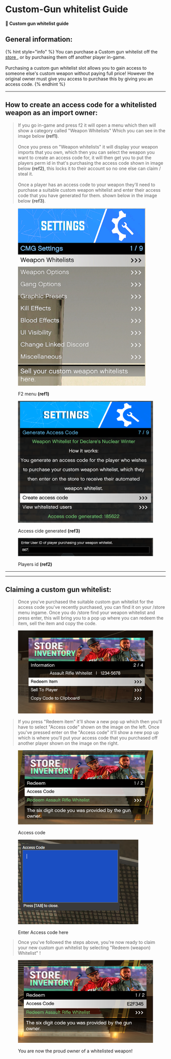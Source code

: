 # Custom-Gun whitelist Guide

**🔫 Custom gun whitelist guide**

## General information:

{% hint style="info" %}
You can purchase a Custom gun whitelist off the [store ](https://store.cmgstudios.net/category/custom-whitelists), or by purchasing them off another player in-game.\
\
Purchasing a custom gun whitelist slot allows you to gain access to someone else's custom weapon without paying full price! However the original owner must give you access to purchase this by giving you an access code.
{% endhint %}

***

## How to create an access code for a whitelisted weapon as an import owner:

> If you go in-game and press f2 it will open a menu which then will show a category called "Weapon Whitelists" Which you can see in the image below **(ref1)**.\
> \
> Once you press on "Weapon whitelists" it will display your weapon imports that you own, which then you can select the weapon you want to create an access code for, it will then get you to put the players perm id in that's purchasing the access code shown in image below **(ref2)**, this locks it to their account so no one else can claim / steal it.\
> \
> Once a player has an access code to your weapon they'll need to purchase a suitable custom weapon whitelist and enter their access code that you have generated for them. shown below in the image below **(ref3)**.

<div>

<figure><img src="../.gitbook/assets/f2 menu.png" alt="" width="401"><figcaption><p>F2 menu <strong>(ref1)</strong></p></figcaption></figure>

 

<figure><img src="../.gitbook/assets/creating an access code 3.png" alt=""><figcaption><p>Access cide generated <strong>(ref3)</strong></p></figcaption></figure>

</div>

<figure><img src="../.gitbook/assets/access code 2.png" alt=""><figcaption><p>Players id <strong>(ref2)</strong></p></figcaption></figure>

***

***

## Claiming a custom gun whitelist:

> Once you've purchased the suitable custom gun whitelist for the access code you've recently purchased, you can find it on your /store menu ingame. Once you do /store find your weapon whitelist and press enter, this will bring you to a pop up where you can redeem the item, sell the item and copy the code.

<figure><img src="../.gitbook/assets/Custom gun whitelist.png" alt=""><figcaption></figcaption></figure>

> If you press "Redeem item" it'll show a new pop up which then you'll have to select "Access code" shown on the image on the left. Once you've pressed enter on the "Access code" it'll show a new pop up which is where you'll put your access code that you purchased off another player shown on the image on the right.

<div>

<figure><img src="../.gitbook/assets/Custom gun whitelist 1.png" alt="" width="446"><figcaption><p>Access code</p></figcaption></figure>

 

<figure><img src="../.gitbook/assets/Custom gun whitelist 2.png" alt=""><figcaption><p>Enter Access code here</p></figcaption></figure>

</div>

> Once you've followed the steps above, you're now ready to claim your new custom gun whitelist by selecting "Redeem (weapon) Whitelist" !

<figure><img src="../.gitbook/assets/Custom gun whitelist 3.png" alt=""><figcaption><p>You are now the proud owner of a whitelisted weapon!</p></figcaption></figure>
